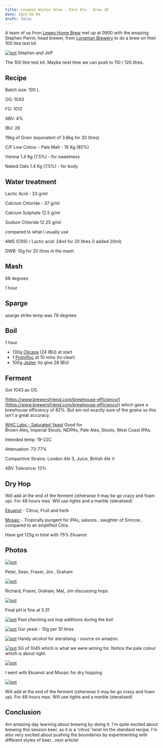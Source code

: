 ```yaml
---
title: Longman Winter Brew - Pale Ale - Brew 30
date: 2023-02-04
draft: false 
---
```


<!-- [https://www.brewersfriend.com/homebrew/recipe/view/1289160/kingston-jpa](https://www.brewersfriend.com/homebrew/recipe/view/1289160/kingston-jpa)  -->
<!-- [![pot](/images/2022-10-08/6.jpg "treatment")](/images/2022-10-08/6.jpg) -->

A team of us from [Lewes Home Brew](https://leweshomebrew.club/) met up at 0900 with the amazing Stephen Perrin, head brewer, from [Longman Brewery](https://www.longmanbrewery.com/) to do a brew on their 100 litre test kit.


[![pot](/images/2023-02-04/1.jpg "treatment")](/images/2023-02-04/1.jpg)
Stephen and Jeff

The 100 litre test kit. Maybe next time we can push to 110 / 120 litres.

## Recipe


Batch size: 100 L

OG: 1043 

FG: 1012

ABV: 4% 

IBU: 28


19kg of Grain (equivalent of 3.8kg for 20 litres)

C/F Low Colour - Pale Malt - 16 Kg (85%)

Vienna 1.4 Kg (7.5%) - for sweetness

Naked Oats 1.4 Kg (7.5%) - for body


## Water treatment
Lactic Acid - 33 g/ml

Calcium Chloride - 37 g/ml

Calcium Sulphate 12.5 g/ml

Sodium Chloride 12.25 g/ml

compared to what I usually use

AMS (CRS) / Lactic acid: 24ml for 20 litres (I added 20ml)

DWB: 10g for 20 litres in the mash 


## Mash

68 degrees

1 hour

## Sparge

sparge strike temp was 78 degrees

## Boil

1 hour

- 130g [Olicana](https://www.britishhops.org.uk/varieties/olicana/) (24 IBU) at start
- 1 [Protofloc](https://www.the-home-brew-shop.co.uk/protofloc-tablets-15-pack-protafloc.htm) at 10 mins (to clear)
- 100g [Jester](https://www.shopuk.charlesfaram.com/portal/product/130) (to give 28 IBU)


## Ferment

Got 1043 as OG.

[https://www.brewersfriend.com/brewhouse-efficiency/](https://www.brewersfriend.com/brewhouse-efficiency/) which gave a brewhouse efficiency of 82%. But am not exactly sure of the grains so this isn't a great accuracy.

[WHC Labs - Saturated Yeast](https://whclab.com/product/dehydrated-saturated-dried-yeast-500g/?v=79cba1185463) Good for 	
Brown Ales, Imperial Stouts, NEIPAs, Pale Ales, Stouts, West Coast IPAs.

Intended temp: 19-22C

Attenuation: 73-77%

Comparitive Strains: 	London Ale 3, Juice, British Ale V

ABV Tolerance: 13%


## Dry Hop

Will add at the end of the ferment (otherwise it may be go crazy and foam up). For 48 hours max. Will use tights and a marble (steralised)

[Ekuanot](https://bsgcraftbrewing.com/ekuanot/) - Citrus, Fruit and herb

[Mosaic](https://bsgcraftbrewing.com/mosaic/) - Tropically pungent for IPAs, saisons.. saughter of Simcoe.. compared to an amplified Citra.

Have got 125g in total with 75% Ekuanot
## Photos


[![pot](/images/2023-02-04/2.jpg "treatment")](/images/2023-02-04/2.jpg)

Peter, Sean, Fraser, Jim , Graham


[![pot](/images/2023-02-04/3.jpg "treatment")](/images/2023-02-04/3.jpg)

Richard, Fraser, Graham, Mat, Jim discussing hops

[![pot](/images/2023-02-04/4.jpg "treatment")](/images/2023-02-04/4.jpg)

Final pH is fine at 5.31

[![pot](/images/2023-02-04/5.jpg "treatment")](/images/2023-02-04/5.jpg)
Paul checking out hop additions during the boil

[![pot](/images/2023-02-04/6.jpg "treatment")](/images/2023-02-04/6.jpg)
Our yeast - 10g per 10 litres

[![pot](/images/2023-02-04/7.jpg "treatment")](/images/2023-02-04/7.jpg)
Handy alcohol for steralising - source on amazon.

[![pot](/images/2023-02-04/8.jpg "treatment")](/images/2023-02-04/8.jpg)
SG of 1045 which is what we were aiming for. Notice the pale colour which is about right.


[![pot](/images/2023-02-04/9.jpg "treatment")](/images/2023-02-04/9.jpg)

I went with Ekuanot and Mosaic for dry hopping

[![pot](/images/2023-02-04/10.jpg "treatment")](/images/2023-02-04/10.jpg)

Will add at the end of the ferment (otherwise it may be go crazy and foam up). For 48 hours max. Will use tights and a marble (steralised)

## Conclusion

Am amazing day learning about brewing by doing it. I'm quite excited about brewing this session beer, as it is a 'citrus' twist on the standard recipe. I'm also very excited about pushing the boundaries by experimenting with different styles of beer...next article!